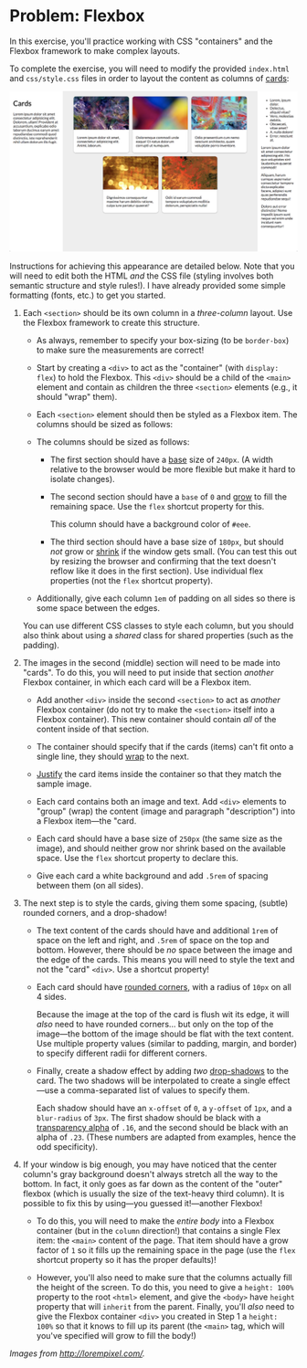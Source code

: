 # Problem: Flexbox

In this exercise, you'll practice working with CSS "containers" and the Flexbox framework to make complex layouts.

To complete the exercise, you will need to modify the provided `index.html` and `css/style.css` files in order to layout the content as columns of [cards](https://material.io/guidelines/components/cards.html):

![Example of completed exercise](img/sample-1300.png)

Instructions for achieving this appearance are detailed below. Note that you will need to edit both the HTML _and_ the CSS file (styling involves both semantic structure and style rules!). I have already provided some simple formatting (fonts, etc.) to get you started.

1. Each `<section>` should be its own column in a _three-column_ layout. Use the Flexbox framework to create this structure.

    - As always, remember to specify your box-sizing (to be `border-box`) to make sure the measurements are correct!

    - Start by creating a `<div>` to act as the "container" (with `display: flex`) to hold the Flexbox. This `<div>` should be a child of the `<main>` element and contain as children the three `<section>` elements (e.g., it should "wrap" them).

    - Each `<section>` element should then be styled as a Flexbox item. The columns should be sized as follows:

    - The columns should be sized as follows:

        - The first section should have a [base](https://css-tricks.com/snippets/css/a-guide-to-flexbox/#article-header-id-12) size of `240px`. (A width relative to the browser would be more flexible but make it hard to isolate changes).
        - The second section should have a `base` of `0` and [grow](https://css-tricks.com/snippets/css/a-guide-to-flexbox/#article-header-id-10) to fill the remaining space. Use the `flex` shortcut property for this.

            This column should have a background color of `#eee`.

        - The third section should have a base size of `180px`, but should _not_ grow or [shrink](https://css-tricks.com/snippets/css/a-guide-to-flexbox/#article-header-id-11) if the window gets small. (You can test this out by resizing the browser and confirming that the text doesn't reflow like it does in the first section). Use individual flex properties (not the `flex` shortcut property).

    - Additionally, give each column `1em` of padding on all sides so there is some space between the edges.

    You can use different CSS classes to style each column, but you should also think about using a _shared_ class for shared properties (such as the padding).

2. The images in the second (middle) section will need to be made into "cards". To do this, you will need to put inside that section _another_ Flexbox container, in which each card will be a Flexbox item.

    - Add another `<div>` inside the second `<section>` to act as _another_ Flexbox container (do not try to make the `<section>` itself into a Flexbox container). This new container should contain _all_ of the content inside of that section.

    - The container should specify that if the cards (items) can't fit onto a single line, they should [wrap](https://css-tricks.com/snippets/css/a-guide-to-flexbox/#article-header-id-4) to the next.

    - [Justify](https://css-tricks.com/snippets/css/a-guide-to-flexbox/#article-header-id-6) the card items inside the container so that they match the sample image.

    - Each card contains both an image and text. Add `<div>` elements to "group" (wrap) the content (image and paragraph "description") into a Flexbox item&mdash;the "card.

    - Each card should have a base size of `250px` (the same size as the image), and should neither grow nor shrink based on the available space. Use the `flex` shortcut property to declare this.

    - Give each card a white background and add `.5rem` of spacing between them (on all sides).

3. The next step is to style the cards, giving them some spacing, (subtle) rounded corners, and a drop-shadow!

    - The text content of the cards should have and additional `1rem` of space on the left and right, and `.5rem` of space on the top and bottom. However, there should be _no_ space between the image and the edge of the cards. This means you will need to style the text and not the "card" `<div>`. Use a shortcut property!

    - Each card should have [rounded corners](https://developer.mozilla.org/en-US/docs/Web/CSS/border-radius), with a radius of `10px` on all 4 sides.

        Because the image at the top of the card is flush wit its edge, it will _also_ need to have rounded corners... but only on the top of the image&mdash;the bottom of the image should be flat with the text content. Use multiple property values (similar to padding, margin, and border) to specify different radii for different corners.

    - Finally, create a shadow effect by adding _two_ [drop-shadows](https://developer.mozilla.org/en-US/docs/Web/CSS/box-shadow?v=b) to the card. The two shadows will be interpolated to create a single effect&mdash;use a comma-separated list of values to specify them.

        Each shadow should have an `x-offset` of `0`, a `y-offset` of `1px`, and a `blur-radius` of `3px`. The first shadow should be black with a <a href="https://developer.mozilla.org/en-US/docs/Web/CSS/color_value#rgb()_and_rgba()">transparency alpha</a> of `.16`, and the second should be black with an alpha of `.23`. (These numbers are adapted from examples, hence the odd specificity).

4. If your window is big enough, you may have noticed that the center column's gray background doesn't always stretch all the way to the bottom. In fact, it only goes as far down as the content of the "outer" flexbox (which is usually the size of the text-heavy third column). It is possible to fix this by using&mdash;you guessed it!&mdash;another Flexbox!

    - To do this, you will need to make the _entire body_ into a Flexbox container (but in the `column` direction!) that contains a single Flex item: the `<main>` content of the page. That item should have a grow factor of `1` so it fills up the remaining space in the page (use the `flex` shortcut property so it has the proper defaults)!

    - However, you'll also need to make sure that the columns actually fill the height of the screen. To do this, you need to give a `height: 100%` property to the root `<html>` element, and give the `<body>` have `height` property that will `inherit` from the parent. Finally, you'll _also_ need to give the Flexbox container `<div>` you created in Step 1 a `height: 100%` so that it knows to fill up its parent (the `<main>` tag, which will you've specified will grow to fill the body!)

_Images from <http://lorempixel.com/>._
